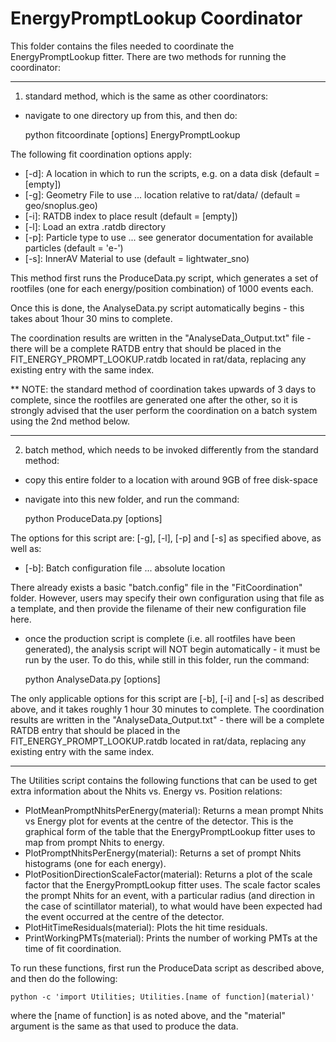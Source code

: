 # EnergyPromptLookup Coordinator
This folder contains the files needed to coordinate the EnergyPromptLookup fitter.
There are two methods for running the coordinator:

-------------------------

1) standard method, which is the same as other coordinators:
- navigate to one directory up from this, and then do:

    python fitcoordinate [options] EnergyPromptLookup

The following fit coordination options apply:
- [-d]: A location in which to run the scripts, e.g. on a data disk (default = [empty])
- [-g]: Geometry File to use ... location relative to rat/data/ (default = geo/snoplus.geo)
- [-i]: RATDB index to place result (default = [empty])
- [-l]: Load an extra .ratdb directory
- [-p]: Particle type to use ... see generator documentation for available particles (default = 'e-')
- [-s]: InnerAV Material to use (default = lightwater_sno)

This method first runs the ProduceData.py script, which generates a set of rootfiles (one for each energy/position combination) of 1000 events each.

Once this is done, the AnalyseData.py script automatically begins - this takes about 1hour 30 mins to complete.

The coordination results are written in the "AnalyseData_Output.txt" file - there will be a complete RATDB entry that should be placed in the FIT_ENERGY_PROMPT_LOOKUP.ratdb located in rat/data, replacing any existing entry with the same index.

** NOTE: the standard method of coordination takes upwards of 3 days to complete, since the rootfiles are generated one after the other, so it is strongly advised that the user perform the coordination on a batch system using the 2nd method below.

-------------------------

2) batch method, which needs to be invoked differently from the standard method:
- copy this entire folder to a location with around 9GB of free disk-space
- navigate into this new folder, and run the command:

    python ProduceData.py [options]

The options for this script are: [-g], [-l], [-p] and [-s] as specified above, as well as:
- [-b]: Batch configuration file ... absolute location

There already exists a basic "batch.config" file in the "FitCoordination" folder.  However, users may specify their own configuration using that file as a template, and then provide the filename of their new configuration file here.

- once the production script is complete (i.e. all rootfiles have been generated), the analysis script will NOT begin automatically - it must be run by the user.  To do this, while still in this folder, run the command:

    python AnalyseData.py [options]

The only applicable options for this script are [-b], [-i] and [-s] as described above, and it takes roughly 1 hour 30 minutes to complete.
The coordination results are written in the "AnalyseData_Output.txt" - there will be a complete RATDB entry that should be placed in the FIT_ENERGY_PROMPT_LOOKUP.ratdb located in rat/data, replacing any existing entry with the same index.

-------------------------

The Utilities script contains the following functions that can be used to get extra information about the Nhits vs. Energy vs. Position relations:
- PlotMeanPromptNhitsPerEnergy(material): Returns a mean prompt Nhits vs Energy plot for events at the centre of the detector. This is the graphical form of the table that the EnergyPromptLookup fitter uses to map from prompt Nhits to energy.
- PlotPromptNhitsPerEnergy(material): Returns a set of prompt Nhits histograms (one for each energy).
- PlotPositionDirectionScaleFactor(material): Returns a plot of the scale factor that the EnergyPromptLookup fitter uses. The scale factor scales the prompt Nhits for an event, with a particular radius (and direction in the case of scintillator material), to what would have been expected had the event occurred at the centre of the detector.
- PlotHitTimeResiduals(material): Plots the hit time residuals.
- PrintWorkingPMTs(material): Prints the number of working PMTs at the time of fit coordination.

To run these functions, first run the ProduceData script as described above, and then do the following:

    python -c 'import Utilities; Utilities.[name of function](material)'

where the [name of function] is as noted above, and the "material" argument is the same as that used to produce the data.

